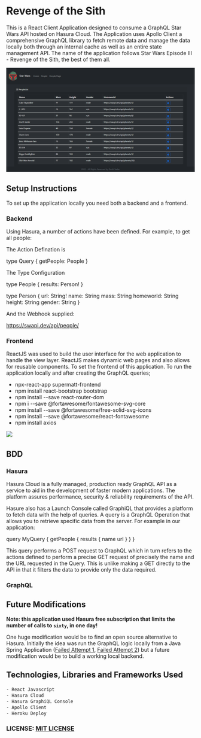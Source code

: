 # Revenge of the Sith

This is a React Client Application designed to consume a GraphQL Star Wars API hosted on Hasura Cloud. The Application uses Apollo Client a comprehensive GraphQL library to fetch remote data and manage the data locally both through an internal cache as well as an entire state management API. The name of the application follows Star Wars Episode III - Revenge of the Sith, the best of them all.

<img src="images/star-wars-people.png">

## Setup Instructions

To set up the application locally you need both a backend and a frontend.

### Backend

Using Hasura, a number of actions have been defined. For example, to get all people:

The Action Defination is

type Query {
getPeople: People
}

The Type Configuration

type People {
results: Person!
}

type Person {
url: String!
name: String
mass: String
homeworld: String
height: String
gender: String
}

And the Webhook supplied:

https://swapi.dev/api/people/

### Frontend

ReactJS was used to build the user interface for the web application to handle the view layer.
ReactJS makes dynamic web pages and also allows for reusable components. To set the frontend of this application.
To run the application locally and after creating the GraphQL queries;

- npx-react-app supermatt-frontend
- npm install react-bootstrap bootstrap
- npm install --save react-router-dom
- npm i --save @fortawesome/fontawesome-svg-core
- npm install --save @fortawesome/free-solid-svg-icons
- npm install --save @fortawesome/react-fontawesome
- npm install axios

<img src="images/star-wars-person.png">

## BDD

### Hasura

Hasura Cloud is a fully managed, production ready GraphQL API as a service to aid in the development of faster modern applications. The platform assures performance, security & reliability requirements of the API.

Hasure also has a Launch Console called GraphiQL that provides a platform to fetch data with the help of queries. A query is a GraphQL Operation that allows you to retrieve specific data from the server. For example in our application:

query MyQuery {
getPeople {
results {
name
url
}
}
}

This query performs a POST request to GraphQL which in turn refers to the actions defined to perform a precise GET request of precisely the name and the URL requested in the Query. This is unlike making a GET directly to the API in that it filters the data to provide only the data required.

### GraphQL

## Future Modifications

**Note: this application used Hasura free subscription that limits the number of calls to `sixty`, in one day!**

One huge modification would be to find an open source alternative to Hasura. Initially the idea was run the GraphQL logic locally from a Java Spring Application ([Failed Attempt 1](https://github.com/deepeters/the-force-api), [Failed Attempt 2](https://github.com/deepeters/the-force-awakens)) but a future modification would be to build a working local backend.

## Technologies, Libraries and Frameworks Used

    - React Javascript
    - Hasura Cloud
    - Hasura GraphiQL Console
    - Apollo Client
    - Heroku Deploy

### LICENSE: [MIT LICENSE](https://raw.githubusercontent.com/deepeters/revenge-of-the-sith/master/LICENSE)
